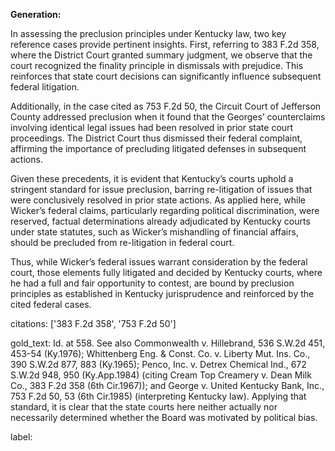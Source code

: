 **Generation:**

In assessing the preclusion principles under Kentucky law, two key reference cases provide pertinent insights. First, referring to 383 F.2d 358, where the District Court granted summary judgment, we observe that the court recognized the finality principle in dismissals with prejudice. This reinforces that state court decisions can significantly influence subsequent federal litigation.

Additionally, in the case cited as 753 F.2d 50, the Circuit Court of Jefferson County addressed preclusion when it found that the Georges’ counterclaims involving identical legal issues had been resolved in prior state court proceedings. The District Court thus dismissed their federal complaint, affirming the importance of precluding litigated defenses in subsequent actions.

Given these precedents, it is evident that Kentucky’s courts uphold a stringent standard for issue preclusion, barring re-litigation of issues that were conclusively resolved in prior state actions. As applied here, while Wicker’s federal claims, particularly regarding political discrimination, were reserved, factual determinations already adjudicated by Kentucky courts under state statutes, such as Wicker’s mishandling of financial affairs, should be precluded from re-litigation in federal court.

Thus, while Wicker’s federal issues warrant consideration by the federal court, those elements fully litigated and decided by Kentucky courts, where he had a full and fair opportunity to contest, are bound by preclusion principles as established in Kentucky jurisprudence and reinforced by the cited federal cases.

citations: ['383 F.2d 358', '753 F.2d 50']

gold_text: Id. at 558. See also Commonwealth v. Hillebrand, 536 S.W.2d 451, 453-54 (Ky.1976); Whittenberg Eng. & Const. Co. v. Liberty Mut. Ins. Co., 390 S.W.2d 877, 883 (Ky.1965); Penco, Inc. v. Detrex Chemical Ind., 672 S.W.2d 948, 950 (Ky.App.1984) (citing Cream Top Creamery v. Dean Milk Co., 383 F.2d 358 (6th Cir.1967)); and George v. United Kentucky Bank, Inc., 753 F.2d 50, 53 (6th Cir.1985) (interpreting Kentucky law). Applying that standard, it is clear that the state courts here neither actually nor necessarily determined whether the Board was motivated by political bias.

label: 